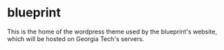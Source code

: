 # blueprint
This is the home of the wordpress theme used by the blueprint's website, which will be hosted on Georgia Tech's servers.
